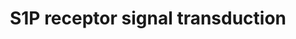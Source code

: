 ---
annotations:
- type: Pathway Ontology
  value: G protein mediated signaling pathway
- type: Pathway Ontology
  value: sphingosine 1-phosphate signaling pathway
- type: Pathway Ontology
  value: signaling pathway
authors:
- S.Doniger
- MaintBot
- Thomas
- MartijnVanIersel
- Khanspers
- AlexanderPico
- Ddigles
- Zari
- Eweitz
- DeSl
description: Metabolism of sphingomyelin by the sphingomyelinase, ceramidase (Cer'ase)
  and the sphingosine kinase (SK) enzymes results in formation of S1P and receptor
  activation. Autocrine and paracrine modes of receptor activation have been implied
  but have yet to be rigorously proven. Critical signaling molecules, such as phospholipase
  C (PLC), ERK, PI3K, and Akt are activated. Active Akt binds to the receptor and
  phosphorylates the third intracellular loop, which is essential for Rac activation.  Representation
  of Figure  2. from T. Hla, et al. 2001, Science, 294, pg. 1877.  Proteins on this
  pathway have targeted assays available via the [https://assays.cancer.gov/available_assays?wp_id=WP26
  CPTAC Assay Portal]
last-edited: 2021-05-31
organisms:
- Homo sapiens
redirect_from:
- /index.php/Pathway:WP26
- /instance/WP26
schema-jsonld:
- '@context': https://schema.org/
  '@id': https://wikipathways.github.io/pathways/WP26.html
  '@type': Dataset
  creator:
    '@type': Organization
    name: WikiPathways
  description: Metabolism of sphingomyelin by the sphingomyelinase, ceramidase (Cer'ase)
    and the sphingosine kinase (SK) enzymes results in formation of S1P and receptor
    activation. Autocrine and paracrine modes of receptor activation have been implied
    but have yet to be rigorously proven. Critical signaling molecules, such as phospholipase
    C (PLC), ERK, PI3K, and Akt are activated. Active Akt binds to the receptor and
    phosphorylates the third intracellular loop, which is essential for Rac activation.  Representation
    of Figure  2. from T. Hla, et al. 2001, Science, 294, pg. 1877.  Proteins on this
    pathway have targeted assays available via the [https://assays.cancer.gov/available_assays?wp_id=WP26
    CPTAC Assay Portal]
  keywords:
  - MAPK7
  - MAPK12
  - EDG8
  - PLCB2
  - GNAI3
  - GNAI2
  - SPHK2
  - MAPK6
  - MAPK1
  - GNAI1
  - EDG5
  - AKT3
  - SMPD2
  - EDG3
  - AKT1
  - AKT2
  - PIK3C2B
  - PLCB3
  - SPHK1
  - ASAH1
  - RACGAP1
  - S1PR1
  - MAPK3
  - PLCB1
  - MAPK4
  license: CC0
  name: S1P receptor signal transduction
seo: CreativeWork
title: S1P receptor signal transduction
wpid: WP26
---